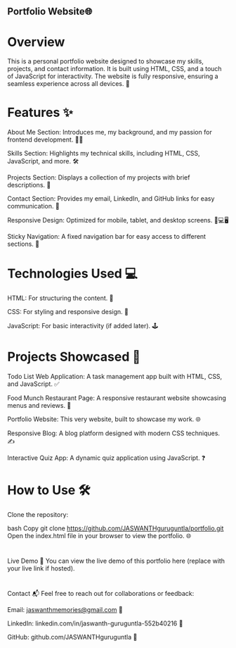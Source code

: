 ## Portfolio Website🌐
# Overview
This is a personal portfolio website designed to showcase my skills, projects, and contact information. It is built using HTML, CSS, and a touch of JavaScript for interactivity. The website is fully responsive, ensuring a seamless experience across all devices. 🚀

# Features ✨
About Me Section: Introduces me, my background, and my passion for frontend development. 👨‍💻

Skills Section: Highlights my technical skills, including HTML, CSS, JavaScript, and more. 🛠️

Projects Section: Displays a collection of my projects with brief descriptions. 📂

Contact Section: Provides my email, LinkedIn, and GitHub links for easy communication. 📧

Responsive Design: Optimized for mobile, tablet, and desktop screens. 📱💻🖥️

Sticky Navigation: A fixed navigation bar for easy access to different sections. 🔗

# Technologies Used 💻
HTML: For structuring the content. 📄

CSS: For styling and responsive design. 🎨

JavaScript: For basic interactivity (if added later). 🕹️

# Projects Showcased 🚀
Todo List Web Application: A task management app built with HTML, CSS, and JavaScript. ✅

Food Munch Restaurant Page: A responsive restaurant website showcasing menus and reviews. 🍔

Portfolio Website: This very website, built to showcase my work. 🌐

Responsive Blog: A blog platform designed with modern CSS techniques. ✍️

Interactive Quiz App: A dynamic quiz application using JavaScript. ❓

# How to Use 🛠️
Clone the repository:

bash
Copy
git clone https://github.com/JASWANTHguruguntla/portfolio.git
Open the index.html file in your browser to view the portfolio. 🌐
#
Live Demo 🔗
You can view the live demo of this portfolio here (replace with your live link if hosted).
#
Contact 📬
Feel free to reach out for collaborations or feedback:

Email: jaswanthmemories@gmail.com 📧

LinkedIn: linkedin.com/in/jaswanth-guruguntla-552b40216 👔

GitHub: github.com/JASWANTHguruguntla 🐙
